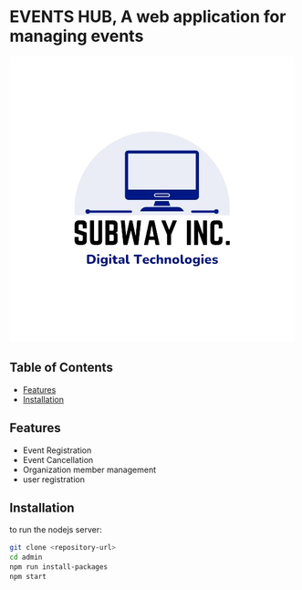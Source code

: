 # EVENTS HUB, A web application for managing events

![logo](./client/assets/img/subwaylogor.png)

## Table of Contents

- [Features](#features)
- [Installation](#installation)


## Features

- Event Registration
- Event Cancellation
- Organization member management
- user registration

## Installation

to run the nodejs server:
```bash
git clone <repository-url>
cd admin
npm run install-packages
npm start

